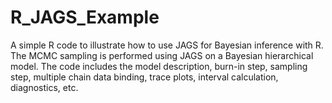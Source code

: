 # R_JAGS_Example
A simple R code to illustrate how to use JAGS for Bayesian inference with R. The MCMC sampling is performed using JAGS on a Bayesian hierarchical model. The code includes the model description, burn-in step, sampling step, multiple chain data binding, trace plots, interval calculation, diagnostics, etc. 
